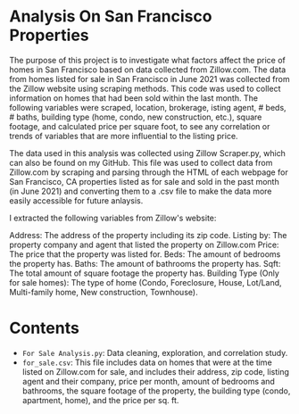 # Analysis On San Francisco Properties

The purpose of this project is to investigate what factors affect the price of homes in San Francisco based on data collected from Zillow.com. The data from homes listed for sale in San Francisco in June 2021 was collected from the Zillow website using scraping methods. This code was used to collect information on homes that had been sold within the last month. The following variables were scraped, location, brokerage, isting agent, # beds, # baths, building type (home, condo, new construction, etc.), square footage, and calculated price per square foot, to see any correlation or trends of variables that are more influential to the listing price.

The data used in this analysis was collected using Zillow Scraper.py, which can also be found on my GitHub. This file was used to collect data from Zillow.com by scraping and parsing through the HTML of each webpage for San Francisco, CA properties listed as for sale and sold in the past month (in June 2021) and converting them to a .csv file to make the data more easily accessible for future anlaysis.

I extracted the following variables from Zillow's website:

Address: The address of the property including its zip code. Listing by: The property company and agent that listed the property on Zillow.com Price: The price that the property was listed for. Beds: The amount of bedrooms the property has. Baths: The amount of bathrooms the property has. Sqft: The total amount of square footage the property has. Building Type (Only for sale homes): The type of home (Condo, Foreclosure, House, Lot/Land, Multi-family home, New construction, Townhouse).


# Contents 
* `For Sale Analysis.py`: Data cleaning, exploration, and correlation study. 
* `for_sale.csv`: This file includes data on homes that were at the time listed on Zillow.com for sale, and includes their address, zip code, listing agent and their company, price per month, amount of bedrooms and bathrooms, the square footage of the property, the building type (condo, apartment, home), and the price per sq. ft.
